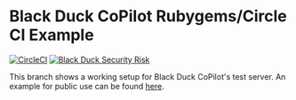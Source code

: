 # Black Duck CoPilot Rubygems/Circle CI Example

[![CircleCI](https://circleci.com/gh/BlackDuckCoPilot/example-rubygems-circle/tree/test.svg?style=svg)](https://circleci.com/gh/BlackDuckCoPilot/example-rubygems-circle/tree/test) [![Black Duck Security Risk](https://test.duckbuild.io/github/repos/BlackDuckCoPilot/example-rubygems-circle/branches/test/badge-risk.svg)](https://test.duckbuild.io/github/repos/BlackDuckCoPilot/example-rubygems-circle/branches/test)

This branch shows a working setup for Black Duck CoPilot's test server.
An example for public use can be found [here](https://github.com/BlackDuckCoPilot/example-rubygems-circle).
